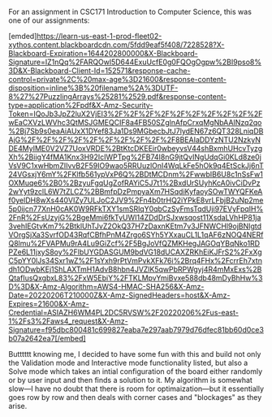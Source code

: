 For an assignment in CSC171 Introduction to Computer Science, this was one of our assignments:

[emded]https://learn-us-east-1-prod-fleet02-xythos.content.blackboardcdn.com/5fdd9eaf5f408/7228528?X-Blackboard-Expiration=1644202800000&X-Blackboard-Signature=IZ1nQq%2FARQOwl5D644ExuUcfE0g0FQOgOgpw%2BI9pso8%3D&X-Blackboard-Client-Id=152571&response-cache-control=private%2C%20max-age%3D21600&response-content-disposition=inline%3B%20filename%2A%3DUTF-8%27%27PuzzlingArrays%25281%2529.pdf&response-content-type=application%2Fpdf&X-Amz-Security-Token=IQoJb3JpZ2luX2VjEI3%2F%2F%2F%2F%2F%2F%2F%2F%2F%2FwEaCXVzLWVhc3QtMSJGMEQCIF8a4FB50SZglnAfpCrxqMgNbAAINzq2qo%2Bj7Sb9s0eaAiAUxX1DYef83Ja1Ds9MGbecbJtJ7lydEN67z6QT328LniqDBAjG%2F%2F%2F%2F%2F%2F%2F%2F%2F%2F8BEAIaDDYzNTU2NzkyNDE4MyIME0V2VZ7UoxVRDE%2BtKtcDKEEir0wbeyvsV44shBxmhUHcvTyzgXh%2BiigY4fMA1Knx3H92IcIWPTpg%2FB74I8nG9jtQvINgUdqGi0KLd8ze0jVsV9C1xwHbmZIIvvB2F59IO9wao5RRUuzlOnI4WqLkFe5hOk9q4EtSckJj6nT24VGsxjY6mY%2FKlfb561ypVxP6Q%2BDtMCDnm%2FwwbIB6U8c1nSsFw1OXMuqe6%2B0%2BzyuFgqUgZofRAYiC5J7t1%2BxdUrSUyhKcA0ivCiDvPz2wYyt9zclL6W7tZLCZ%2BBmfpDzPmpyaXm7HSqdiKyfaoySOwTWYQFKeAf0yelDH8wXs440VIZy7ULJoC2JV9%2Fn4b0trHQ2iYPkE8vrLFbjB2uNp2me5p0ijcn77XnH0cAK0W9RFkTXY1smSRlqY0qbCzSyFmsTqdUji97EVyFpqIH%2FnR%2FsUzyjG%2BgeMmi6fkTyUWI14ZDdDrSJxwsqost11XsdaLVhHP81ja3vehIEGtvKm7%2BtklUhTJvZ2OkQ37H7zDaxnKEtm7v3JFNWCHl9ojBNIgtdVOrgSjXa3SvrfOD43RqfCBfhPnM4Zrgo6SYh5YXxauCL1L1qAF6zNOQ4NERfQ8lmu%2FVAPMu9rA4Lu9GiZcf%2F5BgJoVfQZMKHegJAGOqYBqNko1RDPZe6L11jxyS8oy%2FlbUYGDASGUM9bdVG18dUCAXZRKhEiKJFrS2%2FxXgC5pYY0lJs34Sxr1wZ%2F1sYxh9rPtVmPvkXFk76i%2Brq4FHx%2FcrrEh7xtndh1ODwbKEj1ShLAXTmH1AdvB8hbn4JVZlK5qwPbRPWgyj4R4mMxExs%2BQtafIusQxgbxL83%2FxW5EbiY%2FTKLMpvYmiBvxe588db48mDyBhHw%3D%3D&X-Amz-Algorithm=AWS4-HMAC-SHA256&X-Amz-Date=20220206T210000Z&X-Amz-SignedHeaders=host&X-Amz-Expires=21600&X-Amz-Credential=ASIAZH6WM4PL2DC5RVSW%2F20220206%2Fus-east-1%2Fs3%2Faws4_request&X-Amz-Signature=f95dbc800481c699827eaba7e297aab7979d76dfec81bb60d0ce3b07a2642ea7[/embed]

Butttttt knowing me, I decided to have some fun with this and build not only the Validation mode and Interactive mode functionality listed, but also a Solve mode which takes an intial configuration of the board either randomly or by user input and then finds a solution to it.  My algorithm is somewhat slow—I have no doubt that there is room for optimaization—but it essentially goes row by row and then deals with corner cases and "blockages" as they arise.
